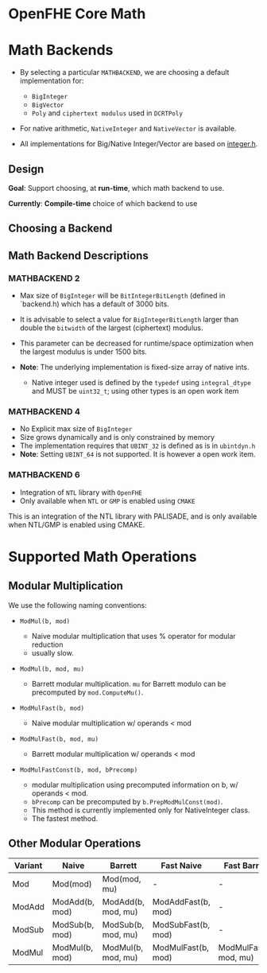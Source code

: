 # OpenFHE Core Math

# Math Backends

- By selecting a particular `MATHBACKEND`, we are choosing a default implementation for:
  - `BigInteger`
  - `BigVector`
  - `Poly` and `ciphertext modulus` used in `DCRTPoly`

- For native arithmetic, `NativeInteger` and `NativeVector` is available.

- All implementations for Big/Native Integer/Vector are based on [integer.h](integer.h).

## Design

**Goal**: Support choosing, at **run-time**, which math backend to use.

**Currently**: **Compile-time** choice of which backend to use

## Choosing a Backend



## Math Backend Descriptions

### MATHBACKEND 2

- Max size of `BigInteger` will be `BitIntegerBitLength` (defined in `backend.h) which has a default of 3000 bits.
- It is advisable to select a value for `BigIntegerBitLength` larger than double the `bitwidth` of the largest (ciphertext) modulus.
- This parameter can be decreased for runtime/space optimization when the largest modulus is under 1500 bits.

- **Note**: The underlying implementation is fixed-size array of native ints. 
  - Native integer used is defined by the `typedef` using `integral_dtype` and MUST be `uint32_t`; using other types is an open work item


### MATHBACKEND 4

- No Explicit max size of `BigInteger`
- Size grows dynamically and is only constrained by memory
- The implementation requires that `UBINT_32` is defined as is in `ubintdyn.h` 
- **Note**: Setting `UBINT_64` is not supported. It is however a open work item.

### MATHBACKEND 6

- Integration of `NTL` library with `OpenFHE`
- Only available when `NTL` or `GMP` is enabled using `CMAKE`

This is an integration of the NTL library with PALISADE, 
and is only available when NTL/GMP is enabled using CMAKE.


# Supported Math Operations

## Modular Multiplication

We use the following naming conventions:

- `ModMul(b, mod)` 
  - Naive modular multiplication that uses % operator for modular reduction
  - usually slow.

- `ModMul(b, mod, mu)` 
  - Barrett modular multiplication. `mu` for Barrett modulo can be precomputed by `mod.ComputeMu()`.

- `ModMulFast(b, mod)` 
  - Naive modular multiplication w/ operands < mod

- `ModMulFast(b, mod, mu)` 
  - Barrett modular multiplication w/ operands < mod

- `ModMulFastConst(b, mod, bPrecomp)` 
  - modular multiplication using precomputed information on b, w/ operands < mod.
  - `bPrecomp` can be precomputed by `b.PrepModMulConst(mod)`. 
  - This method is currently implemented only for NativeInteger class. 
  - The fastest method.


## Other Modular Operations

| Variant | Naive          | Barrett            | Fast Naive         | Fast Barrett           | Fast Const                        |
|---------|----------------|--------------------|--------------------|------------------------|-----------------------------------|
| Mod     | Mod(mod)       | Mod(mod, mu)       | -                  | -                      | -                                 |
| ModAdd  | ModAdd(b, mod) | ModAdd(b, mod, mu) | ModAddFast(b, mod) | -                      | -                                 |
| ModSub  | ModSub(b, mod) | ModSub(b, mod, mu) | ModSubFast(b, mod) | -                      | -                                 |
| ModMul  | ModMul(b, mod) | ModMul(b, mod, mu) | ModMulFast(b, mod) | ModMulFast(b, mod, mu) | ModMulFastConst(b, mod, bPrecomp) |
